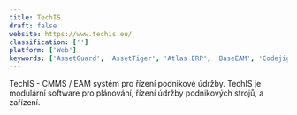 ```yaml
---
title: TechIS
draft: false 
website: https://www.techis.eu/
classification: ['']
platform: ['Web']
keywords: ['AssetGuard', 'AssetTiger', 'Atlas ERP', 'BaseEAM', 'Codejig', 'EZOfficeInventory', 'Fiix', 'Fishbowl Inventory', 'Fracttal', 'Free CMMS', 'GoCodes', 'Insightly', 'Maintenance Connection', 'ManageEngine OpManager', 'Microsoft Dynamics', 'NEXGEN Asset Management', 'Q Ware CMMS', 'Ramco EAM', 'Samanage', 'Wasp AssetCloud', 'apatar', 'eWorkOrders']
---
```

TechIS - CMMS / EAM systém pro řízení podnikové údržby. TechIS je modulární software pro plánování, řízení údržby podnikových strojů, a zařízení.